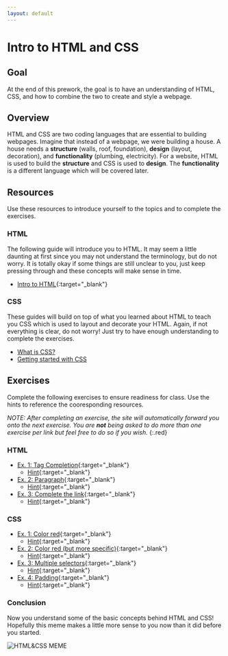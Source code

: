 ```yaml
---
layout: default
---
```

# Intro to HTML and CSS

## Goal

At the end of this prework, the goal is to have an understanding of HTML, CSS, and how to combine the two to create and style a webpage.

## Overview

HTML and CSS are two coding languages that are essential to building webpages. Imagine that instead of a webpage, we were building a house. A house needs a **structure** (walls, roof, foundation), **design** (layout, decoration), and **functionality** (plumbing, electricity). For a website, HTML is used to build the **structure** and CSS is used to **design**. The **functionality** is a different language which will be covered later.

## Resources

Use these resources to introduce yourself to the topics and to complete the exercises.

### HTML

The following guide will introduce you to HTML. It may seem a little daunting at first since you may not understand the terminology, but do not worry. It is totally okay if some things are still unclear to you, just keep pressing through and these concepts will make sense in time.

* [Intro to HTML](https://developer.mozilla.org/en-US/docs/Learn/HTML/Introduction_to_HTML/Getting_started){:target="_blank"}


### CSS

These guides will build on top of what you learned about HTML to teach you CSS which is used to layout and decorate your HTML. Again, if not everything is clear, do not worry! Just try to have enough understanding to complete the exercises.

* [What is CSS?](https://developer.mozilla.org/en-US/docs/Learn/CSS/First_steps/What_is_CSS)
* [Getting started with CSS](https://developer.mozilla.org/en-US/docs/Learn/CSS/First_steps/Getting_started)

## Exercises

Complete the following exercises to ensure readiness for class. Use the hints to reference the cooresponding resources.

_NOTE: After completing an exercise, the site will automatically forward you onto the next exercise. You are **not** being asked to do more than one exercise per link but feel free to do so if you wish._
{:.red}

### HTML
* [Ex. 1: Tag Completion](https://www.w3schools.com/html/exercise.asp?filename=exercise_html_paragraphs2){:target="_blank"}
  * [Hint](https://developer.mozilla.org/en-US/docs/Learn/HTML/Introduction_to_HTML/Getting_started#Anatomy_of_an_HTML_element){:target="_blank"}
* [Ex. 2: Paragraph](https://www.w3schools.com/html/exercise.asp?filename=exercise_html_paragraphs1){:target="_blank"}
  * [Hint](https://developer.mozilla.org/en-US/docs/Learn/HTML/Introduction_to_HTML/Getting_started#Anatomy_of_an_HTML_element){:target="_blank"}
* [Ex. 3: Complete the link](https://www.w3schools.com/html/exercise.asp?filename=exercise_html_attributes3){:target="_blank"}
  * [Hint](https://developer.mozilla.org/en-US/docs/Learn/HTML/Introduction_to_HTML/Getting_started#Attributes){:target="_blank"}

### CSS
* [Ex. 1: Color red](https://www.w3schools.com/css/exercise.asp){:target="_blank"}
  * [Hint](https://developer.mozilla.org/en-US/docs/Learn/CSS/First_steps/Getting_started#Styling_HTML_elements){:target="_blank"}
* [Ex. 2: Color red (but more specific)](https://www.w3schools.com/css/exercise.asp?filename=exercise_selectors3){:target="_blank"}
  * [Hint](https://developer.mozilla.org/en-US/docs/Learn/CSS/First_steps/Getting_started#Adding_a_class){:target="_blank"}
* [Ex. 3: Multiple selectors](https://www.w3schools.com/css/exercise.asp?filename=exercise_selectors4){:target="_blank"}
  * [Hint](https://developer.mozilla.org/en-US/docs/Learn/CSS/First_steps/Getting_started#Styling_HTML_elements){:target="_blank"}
* [Ex. 4: Padding](https://www.w3schools.com/css/exercise.asp?filename=exercise_padding2){:target="_blank"}
  * [Hint](https://www.w3schools.com/css/css_padding.asp#midcontentadcontainer){:target="_blank"}

### Conclusion 
Now you understand some of the basic concepts behind HTML and CSS! Hopefully this meme makes a little more sense to you now than it did before you started. 


![HTML&CSS MEME](https://qph.fs.quoracdn.net/main-qimg-097424108c6dc99849e7365be6848c8b)

